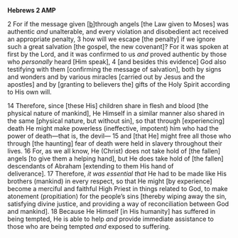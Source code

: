 **Hebrews 2 AMP**

2 For if the message given [[b](https://www.biblegateway.com/passage/?search=Hebrews%202&version=AMP#fen-AMP-29980b "See footnote b")]through angels [the Law given to Moses] was authentic _and_ unalterable, and every violation and disobedient act received an appropriate penalty, 3 how will we escape [the penalty] if we ignore such a great salvation [the gospel, the new covenant]? For it was spoken at first by the Lord, and it was confirmed to us _and_ proved authentic by those who _personally_ heard [Him speak], 4 [and besides this evidence] God also testifying with them [confirming the message of salvation], both by signs and wonders and by various miracles [carried out by Jesus and the apostles] and by [granting to believers the] gifts of the Holy Spirit according to His own will.

14 Therefore, since [these His] children share in flesh and blood [the physical nature of mankind], He Himself in a similar manner also shared in the same [physical nature, but without sin], so that through [experiencing] death He might make powerless (ineffective, impotent) him who had the power of death—that is, the devil— 15 and [that He] might free all those who through [the haunting] fear of death were held in slavery throughout their lives. 16 For, as we all know, He (Christ) does not take hold of [the fallen] angels [to give them a helping hand], but He does take hold of [the fallen] descendants of Abraham [extending to them His hand of deliverance]. 17 Therefore, _it was essential that_ He had to be made like His brothers (mankind) in every respect, so that He might [by experience] become a merciful and faithful High Priest in things related to God, to make atonement (propitiation) for the people’s sins [thereby wiping away the sin, satisfying divine justice, and providing a way of reconciliation between God and mankind]. 18 Because He Himself [in His humanity] has suffered in being tempted, He is able to help _and_ provide immediate assistance to those who are being tempted _and_ exposed to suffering.